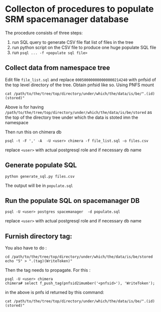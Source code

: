 Collecton of procedures to populate SRM spacemanager database
=============================================================

The procedure consists of three steps:
   1. run SQL query to generate CSV file flat list of files in the tree
   1. run python script on the CSV file to produce one huge populate SQL file
   1. run `psql ... -f <populate sql file>`

Collect data from namespace tree
---------------------------------

Edit file `file_list.sql` and replace `000500000000000000214240` with pnfsid of the top level directory of the tree. Obtain pnfsid like so. Using PNFS mount

```
cat /path/to/the/tree/top/directory/under/which/the/data/is/be/".(id)(stored)"
```
Above is for having `/path/to/the/tree/top/directory/under/which/the/data/is/be/stored` as the top of the directory tree under which the data is stoted imn the namespace 


Then run this on chimera db

```
psql -t -F ',' -A  -U <user> chimera -f file_list.sql -o files.csv

```
replace `<user>` with actual postgresql role and if necessary db name


Generate populate SQL
---------------------

```
python generate_sql.py files.csv
```

The output will be in `populate.sql`

Run the populate SQL on spacemanager DB
---------------------------------------

```
psql -U <user> postgres spacemanager  -d populate.sql
```


replace `<user>` with actual postgresql role and if necessary db name

Furnish directory tag:
----------------------

You also have to do :

```
cd /path/to/the/tree/top/directory/under/which/the/data/is/be/stored
echo "5" > ".(tag)(WriteToken)"
```

Then the tag needs to propagate. For this :

```
psql -U <user> chimera
chimera# select f_push_tag(pnfsid2imumber('<pnfsid>'), 'WriteToken');
```

<pnfsid> in the above is pnfs id returned by this command:

```
cat /path/to/the/tree/top/directory/under/which/the/data/is/be/".(id)(stored)"
```


